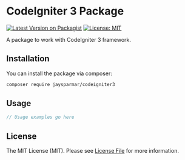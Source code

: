 # CodeIgniter 3 Package

[![Latest Version on Packagist](https://img.shields.io/packagist/v/jaysparmar/codeigniter3.svg?style=flat-square)](https://packagist.org/packages/jaysparmar/codeigniter3)
[![License: MIT](https://img.shields.io/badge/License-MIT-yellow.svg)](https://opensource.org/licenses/MIT)

A package to work with CodeIgniter 3 framework.

## Installation

You can install the package via composer:

```bash
composer require jaysparmar/codeigniter3
```

## Usage

```php
// Usage examples go here
```

## License

The MIT License (MIT). Please see [License File](LICENSE) for more information.
